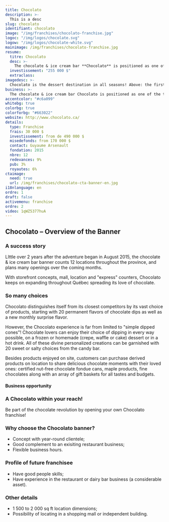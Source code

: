 ```yaml
---
title: Chocolato
description: >-
  This is a desc
slug: chocolato
identifiant: chocolato
image: "/img/franchises/chocolato-franchise.jpg"
logoc: "/img/logos/chocolate.svg"
logow: "/img/logos/chocolate-white.svg"
mainimage: /img/franchises/chocolato-franchise.jpg
resume:
  titre: Chocolato
  desc: >-
    The chocolate & ice cream bar **Chocolato** is positioned as one of the top players in its field of activity, with the largest variety of chocolate dipping choices. Its 4-season concept offering a very diverse product selection, to be enjoyed on site or to-go, makes Chocolato THE destination for fans of sweets.   
  investissement: "255 000 $"
  extraclass:
imagedesc: >-
  Chocolato is the dessert destination in all seasons! Above: the first Chocolato store, located in Ste-Foy. 
business: >-
  The chocolate & ice cream bar Chocolato is positioned as one of the top players in its field of activity, with the largest variety of chocolate dipping choices. Its 4-season concept offering a very diverse product selection, to be enjoyed on site or to-go, makes Chocolato THE destination for fans of sweets.   
accentcolor: "#c6a099"
whitebg: true
colorbg: true
colorforbg: "#663022"
website: http://www.chocolato.ca/
details:
  type: Franchise
  frais: 30 000 $
  investissement: from de 490 000 $ 
  misedefonds: from 170 000 $
  contact: Guyaume Arsenault
  fondation: 2015
  nbre: 12
  redevances: 9%
  pub: 3%
  royautes: 6%
ctaimage: 
  need: true
  url: /img/franchises/chocolato-cta-banner-en.jpg
i18nlanguage: en
ordre: 1
draft: false
activemenu: franchise
ordre: 2
video: 1qWZ5377huA
---
```

## Chocolato – Overview of the Banner

### A success story 

LIttle over 2 years after the adventure began in August 2015, the chocolate & ice cream bar banner counts 12 locations throughout the province, and plans many openings over the coming months.

With storefront concepts, mall, location and "express" counters, Chocolato keeps on expanding throughout Québec spreading its love of chocolate. 

### So many choices 

Chocolato distinguishes itself from its closest competitors by its vast choice of products, starting with 20 permanent flavors of chocolate dips as well as a new monthly surprise flavor. 

However, the Chocolato experience is far from limited to "simple dipped cones"! Chocolate lovers can enjoy their choice of dipping in every way possible, on a frozen or homemade (crepe, waffle or cake) dessert or in a hot drink. All of these divine personalized creations can be garnished with 20 sweet or salty choices from the candy bar. 

Besides products enjoyed on site, customers can purchase derived products on location to share delicious chocolate moments with their loved ones: certified nut-free chocolate fondue cans, maple products, fine chocolates along with an array of gift baskets for all tastes and budgets.


#### Business opportunity 

### A Chocolato within your reach!

Be part of the chocolate revolution by opening your own Chocolato franchise! 

### Why choose the Chocolato banner?

- Concept with year-round clientele;
- Good complement to an exisiting restaurant business;
- Flexible business hours.

### Profile of future franchisee 

- Have good people skills;
- Have experience in the restaurant or dairy bar business (a considerable asset). 

### Other details

- 1 500 to 2 000 sq ft location dimensions;
- Possibility of locating in a shopping mall or independent building.
 


